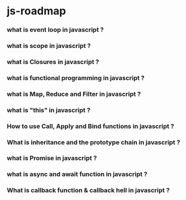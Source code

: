 # js-roadmap

### what is event loop in javascript ?

### what is scope in javascript ?

### what is Closures in javascript ?

### what is functional programming in javascript ?

### what is Map, Reduce and Filter in javascript ?

### what is "this" in javascript ?

### How to use Call, Apply and Bind functions in javascript ?

### What is inheritance and the prototype chain in javascript ?

### what is Promise in javascript ?

### what is async and await function in javascript ?

### What is callback function & callback hell in javascript ?
